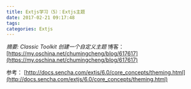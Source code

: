 ```yaml
---
title: Extjs学习（5）：Extjs主题
date: 2017-02-21 09:17:48
tags:
categories: Extjs
---
```

*摘要: Classic Toolkit 创建一个自定义主题*
博客：
[https://my.oschina.net/chumingcheng/blog/617617](https://my.oschina.net/chumingcheng/blog/617617)

参考：
[http://docs.sencha.com/extjs/6.0/core_concepts/theming.html](http://docs.sencha.com/extjs/6.0/core_concepts/theming.html)
